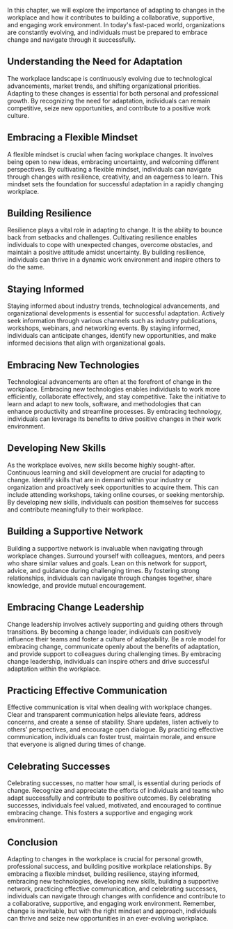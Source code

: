 
In this chapter, we will explore the importance of adapting to changes in the workplace and how it contributes to building a collaborative, supportive, and engaging work environment. In today's fast-paced world, organizations are constantly evolving, and individuals must be prepared to embrace change and navigate through it successfully.

## Understanding the Need for Adaptation

The workplace landscape is continuously evolving due to technological advancements, market trends, and shifting organizational priorities. Adapting to these changes is essential for both personal and professional growth. By recognizing the need for adaptation, individuals can remain competitive, seize new opportunities, and contribute to a positive work culture.

## Embracing a Flexible Mindset

A flexible mindset is crucial when facing workplace changes. It involves being open to new ideas, embracing uncertainty, and welcoming different perspectives. By cultivating a flexible mindset, individuals can navigate through changes with resilience, creativity, and an eagerness to learn. This mindset sets the foundation for successful adaptation in a rapidly changing workplace.

## Building Resilience

Resilience plays a vital role in adapting to change. It is the ability to bounce back from setbacks and challenges. Cultivating resilience enables individuals to cope with unexpected changes, overcome obstacles, and maintain a positive attitude amidst uncertainty. By building resilience, individuals can thrive in a dynamic work environment and inspire others to do the same.

## Staying Informed

Staying informed about industry trends, technological advancements, and organizational developments is essential for successful adaptation. Actively seek information through various channels such as industry publications, workshops, webinars, and networking events. By staying informed, individuals can anticipate changes, identify new opportunities, and make informed decisions that align with organizational goals.

## Embracing New Technologies

Technological advancements are often at the forefront of change in the workplace. Embracing new technologies enables individuals to work more efficiently, collaborate effectively, and stay competitive. Take the initiative to learn and adapt to new tools, software, and methodologies that can enhance productivity and streamline processes. By embracing technology, individuals can leverage its benefits to drive positive changes in their work environment.

## Developing New Skills

As the workplace evolves, new skills become highly sought-after. Continuous learning and skill development are crucial for adapting to change. Identify skills that are in demand within your industry or organization and proactively seek opportunities to acquire them. This can include attending workshops, taking online courses, or seeking mentorship. By developing new skills, individuals can position themselves for success and contribute meaningfully to their workplace.

## Building a Supportive Network

Building a supportive network is invaluable when navigating through workplace changes. Surround yourself with colleagues, mentors, and peers who share similar values and goals. Lean on this network for support, advice, and guidance during challenging times. By fostering strong relationships, individuals can navigate through changes together, share knowledge, and provide mutual encouragement.

## Embracing Change Leadership

Change leadership involves actively supporting and guiding others through transitions. By becoming a change leader, individuals can positively influence their teams and foster a culture of adaptability. Be a role model for embracing change, communicate openly about the benefits of adaptation, and provide support to colleagues during challenging times. By embracing change leadership, individuals can inspire others and drive successful adaptation within the workplace.

## Practicing Effective Communication

Effective communication is vital when dealing with workplace changes. Clear and transparent communication helps alleviate fears, address concerns, and create a sense of stability. Share updates, listen actively to others' perspectives, and encourage open dialogue. By practicing effective communication, individuals can foster trust, maintain morale, and ensure that everyone is aligned during times of change.

## Celebrating Successes

Celebrating successes, no matter how small, is essential during periods of change. Recognize and appreciate the efforts of individuals and teams who adapt successfully and contribute to positive outcomes. By celebrating successes, individuals feel valued, motivated, and encouraged to continue embracing change. This fosters a supportive and engaging work environment.

## Conclusion

Adapting to changes in the workplace is crucial for personal growth, professional success, and building positive workplace relationships. By embracing a flexible mindset, building resilience, staying informed, embracing new technologies, developing new skills, building a supportive network, practicing effective communication, and celebrating successes, individuals can navigate through changes with confidence and contribute to a collaborative, supportive, and engaging work environment. Remember, change is inevitable, but with the right mindset and approach, individuals can thrive and seize new opportunities in an ever-evolving workplace.
